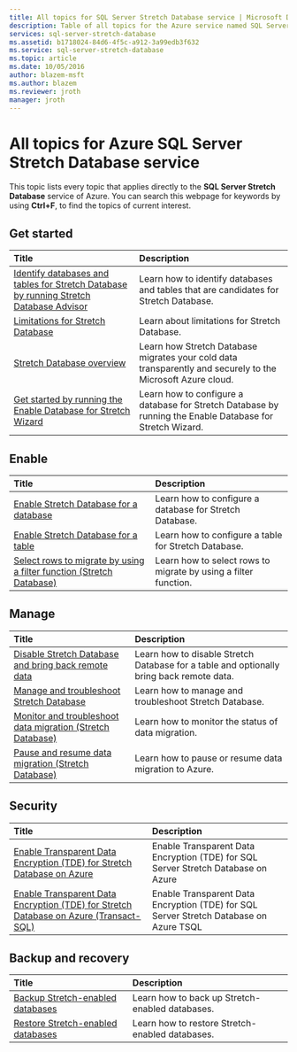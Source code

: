 ```yaml
---
title: All topics for SQL Server Stretch Database service | Microsoft Docs
description: Table of all topics for the Azure service named SQL Server Stretch Database that exist on https://azure.microsoft.com/documentation/articles/, Title and description.
services: sql-server-stretch-database
ms.assetid: b1718024-84d6-4f5c-a912-3a99edb3f632
ms.service: sql-server-stretch-database
ms.topic: article
ms.date: 10/05/2016
author: blazem-msft
ms.author: blazem
ms.reviewer: jroth
manager: jroth
---
```

# All topics for Azure SQL Server Stretch Database service
This topic lists every topic that applies directly to the **SQL Server Stretch Database** service of Azure. You can search this webpage for keywords by using **Ctrl+F**, to find the topics of current interest.

## Get started
| Title | Description |
|:--- |:--- |
|[Identify databases and tables for Stretch Database by running Stretch Database Advisor](/sql/sql-server/stretch-database/stretch-database-databases-and-tables-stretch-database-advisor) |Learn how to identify databases and tables that are candidates for Stretch Database. |
|[Limitations for Stretch Database](/sql/sql-server/stretch-database/limitations-for-stretch-database) |Learn about limitations for Stretch Database. |
|[Stretch Database overview](/sql/sql-server/stretch-database/stretch-database) |Learn how Stretch Database migrates your cold data transparently and securely to the Microsoft Azure cloud. |
|[Get started by running the Enable Database for Stretch Wizard](/sql/sql-server/stretch-database/get-started-by-running-the-enable-database-for-stretch-wizard) |Learn how to configure a database for Stretch Database by running the Enable Database for Stretch Wizard. |

## Enable
| Title | Description |
|:--- |:--- |
|[Enable Stretch Database for a database](/sql/sql-server/stretch-database/enable-stretch-database-for-a-database) |Learn how to configure a database for Stretch Database. |
|[Enable Stretch Database for a table](/sql/sql-server/stretch-database/enable-stretch-database-for-a-table) |Learn how to configure a table for Stretch Database. |
|[Select rows to migrate by using a filter function (Stretch Database)](/sql/sql-server/stretch-database/select-rows-to-migrate-by-using-a-filter-function-stretch-database) |Learn how to select rows to migrate by using a filter function. |

## Manage
| Title | Description |
|:--- |:--- |
|[Disable Stretch Database and bring back remote data](/sql/sql-server/stretch-database/disable-stretch-database-and-bring-back-remote-data) |Learn how to disable Stretch Database for a table and optionally bring back remote data. |
|[Manage and troubleshoot Stretch Database](/sql/sql-server/stretch-database/manage-and-troubleshoot-stretch-database) |Learn how to manage and troubleshoot Stretch Database. |
|[Monitor and troubleshoot data migration (Stretch Database)](/sql/sql-server/stretch-database/monitor-and-troubleshoot-data-migration-stretch-database) |Learn how to monitor the status of data migration. |
|[Pause and resume data migration (Stretch Database)](/sql/sql-server/stretch-database/pause-and-resume-data-migration-stretch-database) |Learn how to pause or resume data migration to Azure. |

## Security
| Title | Description |
|:--- |:--- |
|[Enable Transparent Data Encryption (TDE) for Stretch Database on Azure](sql-server-stretch-database-encryption-tde.md) |Enable Transparent Data Encryption (TDE) for SQL Server Stretch Database on Azure |
|[Enable Transparent Data Encryption (TDE) for Stretch Database on Azure (Transact-SQL)](sql-server-stretch-database-tde-tsql.md) |Enable Transparent Data Encryption (TDE) for SQL Server Stretch Database on Azure TSQL |

## Backup and recovery
| Title | Description |
|:--- |:--- |
|[Backup Stretch-enabled databases](/sql/sql-server/stretch-database/backup-stretch-enabled-databases-stretch-database) |Learn how to back up Stretch\-enabled databases. |
|[Restore Stretch-enabled databases](/sql/sql-server/stretch-database/restore-stretch-enabled-databases-stretch-database) |Learn how to restore Stretch\-enabled databases. |
